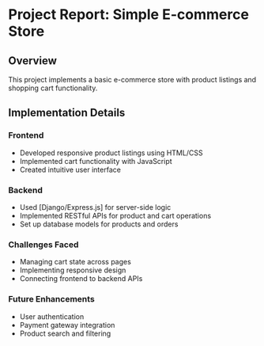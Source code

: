 # Project Report: Simple E-commerce Store

## Overview
This project implements a basic e-commerce store with product listings and shopping cart functionality.

## Implementation Details

### Frontend
- Developed responsive product listings using HTML/CSS
- Implemented cart functionality with JavaScript
- Created intuitive user interface

### Backend
- Used [Django/Express.js] for server-side logic
- Implemented RESTful APIs for product and cart operations
- Set up database models for products and orders

### Challenges Faced
- Managing cart state across pages
- Implementing responsive design
- Connecting frontend to backend APIs

### Future Enhancements
- User authentication
- Payment gateway integration
- Product search and filtering
